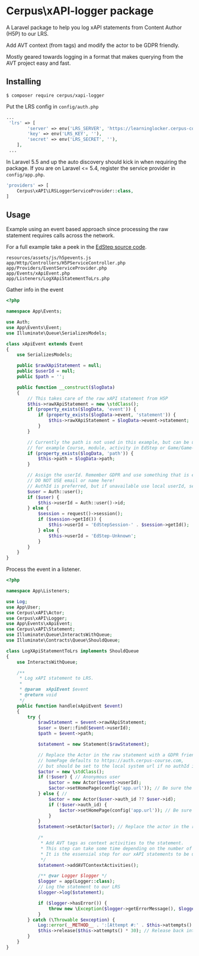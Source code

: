 # Cerpus\xAPI-logger package
A Laravel package to help you log xAPI statements from Content Author (H5P) to our LRS.

Add AVT context (from tags) and modify the actor to be GDPR friendly.

Mostly geared towards logging in a format that makes querying from the AVT project easy and fast.

## Installing
`$ composer require cerpus/xapi-logger`

Put the LRS config in `config/auth.php`
```php
...
 'lrs' => [
        'server' => env('LRS_SERVER', 'https://learninglocker.cerpus-course.com/'),
        'key' => env('LRS_KEY', ''),
        'secret' => env('LRS_SECRET', ''),
    ],
 ...
```

In Laravel 5.5 and up the auto discovery should kick in when requiring the package. If you are on Laravel <= 5.4, register the service provider in `config/app.php`. 
```php
'providers' => [
    Cerpus\xAPI\LRSLoggerServiceProvider::class,
]
```

## Usage
Example using an event based approach since processing the raw statement requires calls across the network. 

For a full example take a peek in the [EdStep source code](https://stash.cerpus.com/projects/BRAIN/repos/cerpuscourse/browse).
```
resources/assets/js/h5pevents.js
app/Http/Controllers/H5PServiceController.php
app/Providers/EventServiceProvider.php
app/Events/xApiEvent.php
app/Listeners/LogXApiStatementToLrs.php
```

Gather info in the event
```php
<?php

namespace App\Events;

use Auth;
use App\Events\Event;
use Illuminate\Queue\SerializesModels;

class xApiEvent extends Event
{
    use SerializesModels;

    public $rawXApiStatement = null;
    public $userId = null;
    public $path = '';

    public function __construct($logData)
    {
        // This takes care of the raw xAPI statement from H5P
        $this->rawXApiStatement = new \stdClass();
        if (property_exists($logData, 'event')) {
            if (property_exists($logData->event, 'statement')) {
                $this->rawXApiStatement = $logData->event->statement;
            }
        }

        // Currently the path is not used in this example, but can be used to add more context,
        // for example Course, module, activity in EdStep or Game/Game-node in Gamilab. 
        if (property_exists($logData, 'path')) {
            $this->path = $logData->path;
        }

        // Assign the userId. Remember GDPR and use something that is easy to anonymize
        // DO NOT USE email or name here!
        // AuthId is preferred, but if unavailable use local userId, sessionId or similar. AuthId is used to "track" users across systems (EdStep and Gamilab)
        $user = Auth::user();
        if ($user) {
            $this->userId = Auth::user()->id;
        } else {
            $session = request()->session();
            if ($session->getId()) {
                $this->userId = 'EdStepSession-' . $session->getId();
            } else {
                $this->userId = 'EdStep-Unknown';
            }
        }
    }
}

```

Process the event in a listener.
```php
<?php

namespace App\Listeners;

use Log;
use App\User;
use Cerpus\xAPI\Actor;
use Cerpus\xAPI\Logger;
use App\Events\xApiEvent;
use Cerpus\xAPI\Statement;
use Illuminate\Queue\InteractsWithQueue;
use Illuminate\Contracts\Queue\ShouldQueue;

class LogXApiStatementToLrs implements ShouldQueue
{
    use InteractsWithQueue;

    /**
     * Log xAPI statement to LRS.
     *
     * @param  xApiEvent $event
     * @return void
     */
    public function handle(xApiEvent $event)
    {
        try {
            $rawStatement = $event->rawXApiStatement;
            $user = User::find($event->userId);
            $path = $event->path;

            $statement = new Statement($rawStatement);

            // Replace the Actor in the raw statement with a GDPR friendly actor.
            // homePage defaults to https://auth.cerpus-course.com,
            // but should be set to the local system url if no authId is available.
            $actor = new \stdClass();
            if (!$user) { // Anonymous user
                $actor = new Actor($event->userId);
                $actor->setHomePage(config('app.url')); // Be sure the app.url config is correct
            } else { //
                $actor = new Actor($user->auth_id ?? $user->id);
                if (!$user->auth_id) {
                    $actor->setHomePage(config('app.url')); // Be sure the app.url config is correct
                }
            }
            $statement->setActor($actor); // Replace the actor in the raw statement with the GDPR friendly actor

            /*
             * Add AVT tags as context activities to the statement.
             * This step can take some time depending on the number of tags and makes a call to Content Author (and MetaDataService) to fetch the tags.
             * It is the essensial step for our xAPI statements to be useable for querying in the AVT project, so don't forget it!    
             */
            $statement->addAVTContextActivities(); 

            /** @var Logger $logger */
            $logger = app(Logger::class); 
            // Log the statement to our LRS
            $logger->log($statement);

            if ($logger->hasError()) {
                throw new \Exception($logger->getErrorMessage(), $logger->getErrorCode());
            }
        } catch (\Throwable $exception) {
            Log::error(__METHOD__ . ':[Attempt #:' . $this->attempts() . '] (' . $exception->getCode() . ') ' . $exception->getMessage());
            $this->release($this->attempts() * 30); // Release back into queue, but wait a while before trying again. 
        }
    }
}
```
